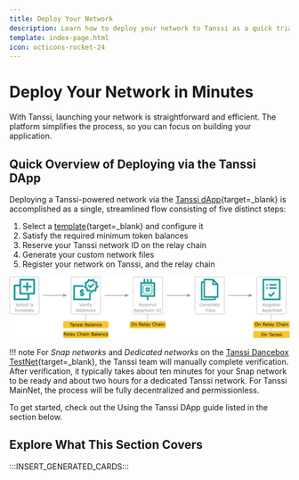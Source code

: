```yaml
---
title: Deploy Your Network
description: Learn how to deploy your network to Tanssi as a quick trial for short-term testing or as a dedicated network for long-term testing using the Tanssi dApp.
template: index-page.html
icon: octicons-rocket-24
---
```


# Deploy Your Network in Minutes

With Tanssi, launching your network is straightforward and efficient. The platform simplifies the process, so you can focus on building your application.

## Quick Overview of Deploying via the Tanssi DApp

Deploying a Tanssi-powered network via the [Tanssi dApp](https://apps.tanssi.network){target=\_blank} is accomplished as a single, streamlined flow consisting of five distinct steps:

1. Select a [template](/builders/build/templates/overview/){target=\_blank} and configure it
2. Satisfy the required minimum token balances
3. Reserve your Tanssi network ID on the relay chain
4. Generate your custom network files
5. Register your network on Tanssi, and the relay chain

![A diagram mapping out the steps for deploying a Tanssi network with the Tanssi dApp.](/images/builders/deploy/dapp/dapp-2.webp)

!!! note
    For _Snap networks_ and _Dedicated networks_ on the [Tanssi Dancebox TestNet](/builders/tanssi-network/testnet/dancebox/){target=\_blank}, the Tanssi team will manually complete verification. After verification, it typically takes about ten minutes for your Snap network to be ready and about two hours for a dedicated Tanssi network. For Tanssi MainNet, the process will be fully decentralized and permissionless.

To get started, check out the Using the Tanssi DApp guide listed in the section below.

## Explore What This Section Covers

:::INSERT_GENERATED_CARDS:::